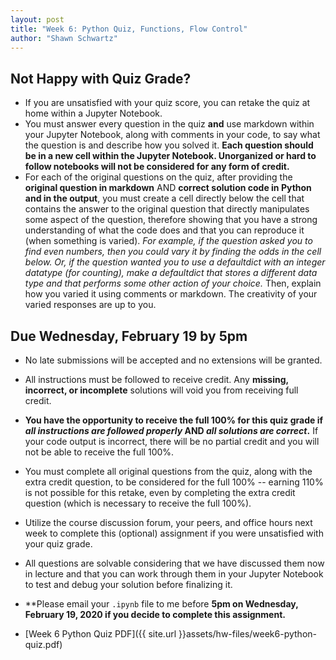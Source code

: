 ```yaml
---
layout: post
title: "Week 6: Python Quiz, Functions, Flow Control"
author: "Shawn Schwartz"
---
```


## Not Happy with Quiz Grade?
 - If you are unsatisfied with your quiz score, you can retake the quiz at home within a Jupyter Notebook.
 - You must answer every question in the quiz **and** use markdown within your Jupyter Notebook, along with comments in your code, to say what the question is and describe how you solved it. **Each question should be in a new cell within the Jupyter Notebook. Unorganized or hard to follow notebooks will not be considered for any form of credit.**
 - For each of the original questions on the quiz, after providing the **original question in markdown** AND **correct solution code in Python and in the output**, you must create a cell directly below the cell that contains the answer to the original question that directly manipulates some aspect of the question, therefore showing that you have a strong understanding of what the code does and that you can reproduce it (when something is varied). _For example, if the question asked you to find even numbers, then you could vary it by finding the odds in the cell below. Or, if the question wanted you to use a defaultdict with an integer datatype (for counting), make a defaultdict that stores a different data type and that performs some other action of your choice._ Then, explain how you varied it using comments or markdown. The creativity of your varied responses are up to you.

## Due Wednesday, February 19 by 5pm
 - No late submissions will be accepted and no extensions will be granted.
 - All instructions must be followed to receive credit. Any **missing, incorrect, or incomplete** solutions will void you from receiving full credit.
 - **You have the opportunity to receive the full 100% for this quiz grade if _all instructions are followed properly_ AND _all solutions are correct_.** If your code output is incorrect, there will be no partial credit and you will not be able to receive the full 100%.
 - You must complete all original questions from the quiz, along with the extra credit question, to be considered for the full 100% -- earning 110% is not possible for this retake, even by completing the extra credit question (which is necessary to receive the full 100%).
 - Utilize the course discussion forum, your peers, and office hours next week to complete this (optional) assignment if you were unsatisfied with your quiz grade.
 - All questions are solvable considering that we have discussed them now in lecture and that you can work through them in your Jupyter Notebook to test and debug your solution before finalizing it.
 - **Please email your `.ipynb` file to me before **5pm on Wednesday, February 19, 2020 if you decide to complete this assignment.**

- [Week 6 Python Quiz PDF]({{ site.url }}assets/hw-files/week6-python-quiz.pdf)